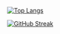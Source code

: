 

<!-- <a href="https://github.com/tenzind12?tab=repositories"><img src="https://github-readme-stats.vercel.app/api?username=tenzind12&show_icons=true&theme=radical" width="50%"/></a> -->
[![Top Langs](https://github-readme-stats.vercel.app/api/top-langs/?username=anuraghazra&hide=html)](https://github.com/anuraghazra/github-readme-stats)

[![GitHub Streak](http://github-readme-streak-stats.herokuapp.com?user=tenzind12&theme=radical&date_format=j%20M%5B%20Y%5D)](https://github.com/tenzins12)
